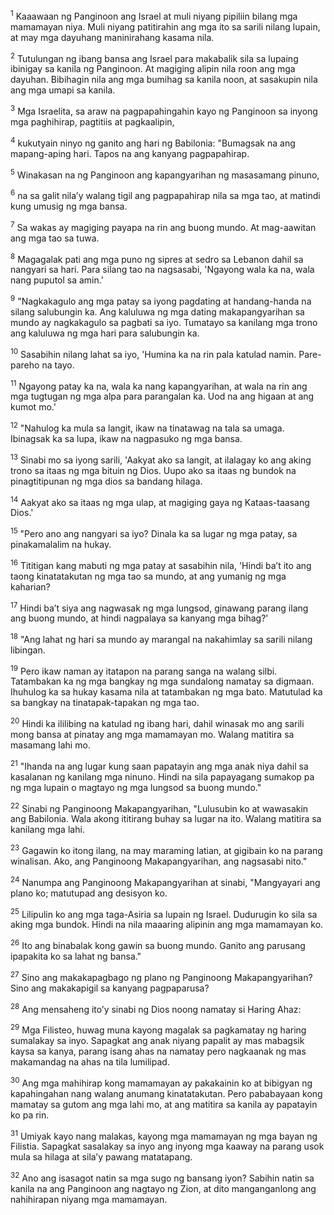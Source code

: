 <sup>1</sup>
Kaaawaan ng Panginoon ang Israel at muli niyang pipiliin bilang mga mamamayan niya. Muli niyang patitirahin ang mga ito sa sarili nilang lupain, at may mga dayuhang maninirahang kasama nila. 

<sup>2</sup>
Tutulungan ng ibang bansa ang Israel para makabalik sila sa lupaing ibinigay sa kanila ng Panginoon. At magiging alipin nila roon ang mga dayuhan. Bibihagin nila ang mga bumihag sa kanila noon, at sasakupin nila ang mga umapi sa kanila.

<sup>3</sup>
Mga Israelita, sa araw na pagpapahingahin kayo ng Panginoon sa inyong mga paghihirap, pagtitiis at pagkaalipin, 

<sup>4</sup>
kukutyain ninyo ng ganito ang hari ng Babilonia: "Bumagsak na ang mapang-aping hari. Tapos na ang kanyang pagpapahirap. 

<sup>5</sup>
Winakasan na ng Panginoon ang kapangyarihan ng masasamang pinuno, 

<sup>6</sup>
na sa galit nilaʼy walang tigil ang pagpapahirap nila sa mga tao, at matindi kung umusig ng mga bansa. 

<sup>7</sup>
Sa wakas ay magiging payapa na rin ang buong mundo. At mag-aawitan ang mga tao sa tuwa. 

<sup>8</sup>
Magagalak pati ang mga puno ng sipres at sedro sa Lebanon dahil sa nangyari sa hari. Para silang tao na nagsasabi, 'Ngayong wala ka na, wala nang puputol sa amin.' 

<sup>9</sup>
"Nagkakagulo ang mga patay sa iyong pagdating at handang-handa na silang salubungin ka. Ang kaluluwa ng mga dating makapangyarihan sa mundo ay nagkakagulo sa pagbati sa iyo. Tumatayo sa kanilang mga trono ang kaluluwa ng mga hari para salubungin ka. 

<sup>10</sup>
Sasabihin nilang lahat sa iyo, 'Humina ka na rin pala katulad namin. Pare-pareho na tayo. 

<sup>11</sup>
Ngayong patay ka na, wala ka nang kapangyarihan, at wala na rin ang mga tugtugan ng mga alpa para parangalan ka. Uod na ang higaan at ang kumot mo.' 

<sup>12</sup>
"Nahulog ka mula sa langit, ikaw na tinatawag na tala sa umaga. Ibinagsak ka sa lupa, ikaw na nagpasuko ng mga bansa. 

<sup>13</sup>
Sinabi mo sa iyong sarili, 'Aakyat ako sa langit, at ilalagay ko ang aking trono sa itaas ng mga bituin ng Dios. Uupo ako sa itaas ng bundok na pinagtitipunan ng mga dios sa bandang hilaga. 

<sup>14</sup>
Aakyat ako sa itaas ng mga ulap, at magiging gaya ng Kataas-taasang Dios.' 

<sup>15</sup>
"Pero ano ang nangyari sa iyo? Dinala ka sa lugar ng mga patay, sa pinakamalalim na hukay. 

<sup>16</sup>
Tititigan kang mabuti ng mga patay at sasabihin nila, 'Hindi baʼt ito ang taong kinatatakutan ng mga tao sa mundo, at ang yumanig ng mga kaharian? 

<sup>17</sup>
Hindi baʼt siya ang nagwasak ng mga lungsod, ginawang parang ilang ang buong mundo, at hindi nagpalaya sa kanyang mga bihag?' 

<sup>18</sup>
"Ang lahat ng hari sa mundo ay marangal na nakahimlay sa sarili nilang libingan. 

<sup>19</sup>
Pero ikaw naman ay itatapon na parang sanga na walang silbi. Tatambakan ka ng mga bangkay ng mga sundalong namatay sa digmaan. Ihuhulog ka sa hukay kasama nila at tatambakan ng mga bato. Matutulad ka sa bangkay na tinatapak-tapakan ng mga tao. 

<sup>20</sup>
Hindi ka ililibing na katulad ng ibang hari, dahil winasak mo ang sarili mong bansa at pinatay ang mga mamamayan mo. Walang matitira sa masamang lahi mo. 

<sup>21</sup>
"Ihanda na ang lugar kung saan papatayin ang mga anak niya dahil sa kasalanan ng kanilang mga ninuno. Hindi na sila papayagang sumakop pa ng mga lupain o magtayo ng mga lungsod sa buong mundo." 

<sup>22</sup>
Sinabi ng Panginoong Makapangyarihan, "Lulusubin ko at wawasakin ang Babilonia. Wala akong ititirang buhay sa lugar na ito. Walang matitira sa kanilang mga lahi. 

<sup>23</sup>
Gagawin ko itong ilang, na may maraming latian, at gigibain ko na parang winalisan. Ako, ang Panginoong Makapangyarihan, ang nagsasabi nito." 

<sup>24</sup>
Nanumpa ang Panginoong Makapangyarihan at sinabi, "Mangyayari ang plano ko; matutupad ang desisyon ko. 

<sup>25</sup>
Lilipulin ko ang mga taga-Asiria sa lupain ng Israel. Dudurugin ko sila sa aking mga bundok. Hindi na nila maaaring alipinin ang mga mamamayan ko. 

<sup>26</sup>
Ito ang binabalak kong gawin sa buong mundo. Ganito ang parusang ipapakita ko sa lahat ng bansa." 

<sup>27</sup>
Sino ang makakapagbago ng plano ng Panginoong Makapangyarihan? Sino ang makakapigil sa kanyang pagpaparusa? 

<sup>28</sup>
Ang mensaheng itoʼy sinabi ng Dios noong namatay si Haring Ahaz: 

<sup>29</sup>
Mga Filisteo, huwag muna kayong magalak sa pagkamatay ng haring sumalakay sa inyo. Sapagkat ang anak niyang papalit ay mas mabagsik kaysa sa kanya, parang isang ahas na namatay pero nagkaanak ng mas makamandag na ahas na tila lumilipad. 

<sup>30</sup>
Ang mga mahihirap kong mamamayan ay pakakainin ko at bibigyan ng kapahingahan nang walang anumang kinatatakutan. Pero pababayaan kong mamatay sa gutom ang mga lahi mo, at ang matitira sa kanila ay papatayin ko pa rin. 

<sup>31</sup>
Umiyak kayo nang malakas, kayong mga mamamayan ng mga bayan ng Filistia. Sapagkat sasalakay sa inyo ang inyong mga kaaway na parang usok mula sa hilaga at silaʼy pawang matatapang. 

<sup>32</sup>
Ano ang isasagot natin sa mga sugo ng bansang iyon? Sabihin natin sa kanila na ang Panginoon ang nagtayo ng Zion, at dito manganganlong ang nahihirapan niyang mga mamamayan.